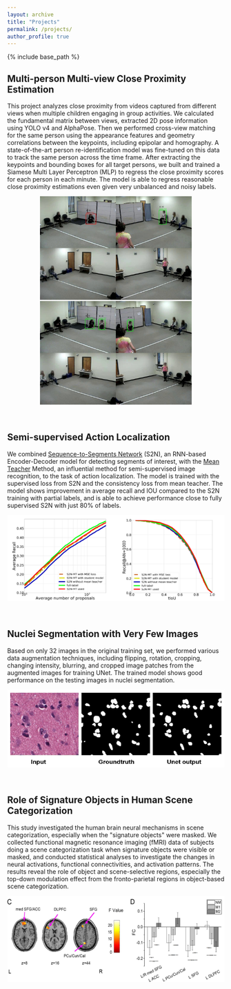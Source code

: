 ```yaml
---
layout: archive
title: "Projects"
permalink: /projects/
author_profile: true
---
```



{% include base_path %}

Multi-person Multi-view Close Proximity Estimation
---------------------------------------------------
This project analyzes close proximity from videos captured from different views when multiple children engaging in group activities. We calculated the fundamental matrix between views, extracted 2D pose information using YOLO v4 and AlphaPose. Then we performed cross-view matching for the same person using the appearance features and geometry correlations between the keypoints, including epipolar and homography. A state-of-the-art person re-identification model was fine-tuned on this data to track the same person across the time frame. After extracting the keypoints and bounding boxes for all target persons, we built and trained a Siamese Multi Layer Perceptron (MLP) to regress the close proximity scores for each person in each minute. The model is able to regress reasonable close proximity estimations even given very unbalanced and noisy labels. <br>

<p align="center">
  <img src="../images/exp_frame1.jpg" width="352" height="240" />
  <img src="../images/exp_frame2.jpg" width="352" height="240" /> 
</p>

<br>

Semi-supervised Action Localization
---------------------------------------------------
We combined [Sequence-to-Segments Network](https://ieeexplore.ieee.org/stamp/stamp.jsp?arnumber=8827968) (S2N), an RNN-based Encoder-Decoder model for detecting segments of interest, with the [Mean Teacher](https://arxiv.org/pdf/1703.01780.pdf) Method, an influential method for semi-supervised image recognition, to the task of action localization. The model is trained with the supervised loss from S2N and the consistency loss from mean teacher. The model shows improvement in average recall and IOU compared to the S2N training with partial labels, and is able to achieve performance close to fully supervised S2N with just 80% of labels. 
<br>
<p align="center">
  <img src="../images/S2N.png" width="700" height="200" />
</p>

<br>

Nuclei Segmentation with Very Few Images
---------------------------------------------------
Based on only 32 images in the original training set, we performed various data augmentation techniques, including flipping, rotation, cropping, changing intensity, blurring, and cropped image patches from the augmented images for training UNet. The trained model shows good performance on the testing images in nuclei segmentation.

<p align="center">
  <img src="../images/Nuclei.png" width="600" height="180" />
</p>

<br>

Role of Signature Objects in Human Scene Categorization
-----------------------------------------------------------
This study investigated the human brain neural mechanisms in scene categorization, especially when the "signature objects" were masked. We collected functional magnetic resonance imaging (fMRI) data of subjects doing a scene categorization task when signature objects were visible or masked, and conducted statistical analyses to investigate the changes in neural activations, functional connectivities, and activation patterns. The results reveal the role of object and scene-selective regions, especially the top-down modulation effect from the fronto-parietal regions in object-based scene categorization.

<p align="center">
  <img src="../images/Neuroscience.png" width="700" height="200" />
</p>


<!-- 
{% for post in site.projects %}
  {% include archive-single.html %}
{% endfor %} 
-->

